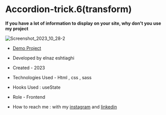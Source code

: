 # Accordion-trick.6(transform)
**If you have a lot of information to display on your site, why don't you use my project**

![Screenshot_2023_10_28-2](https://github.com/elnaz-eshtiaghi/trick.6-transform-/assets/146030206/5db9b5a8-0da2-4ce5-ad08-f974280dfcb6)
- [Demo Project]( https://elnaz-eshtiaghi.github.io/trick.6-transform-/)

- Developed by elnaz eshtiaghi

- Created - 2023

- Technologies Used - Html , css , sass

- Hooks Used : useState 

- Role - Frontend

- How to reach me : with my [instagram](https://www.instagram.com/elnaz_eshtiaghi) and [linkedin](https://www.linkedin.com/in/elnaz-eshtiaghi-936832290/)
